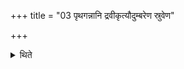 +++
title = "03 पृथगन्नानि द्रवीकृत्यौदुम्बरेण स्रुवेण"

+++

<details><summary>थिते</summary>

पृथगन्नानि द्रवीकृत्यौदुम्बरेण स्रुवेण वाजस्येमं प्रसवः सुषुव इति ग्राम्या हुत्वारण्या जुहोति ३
</details>
